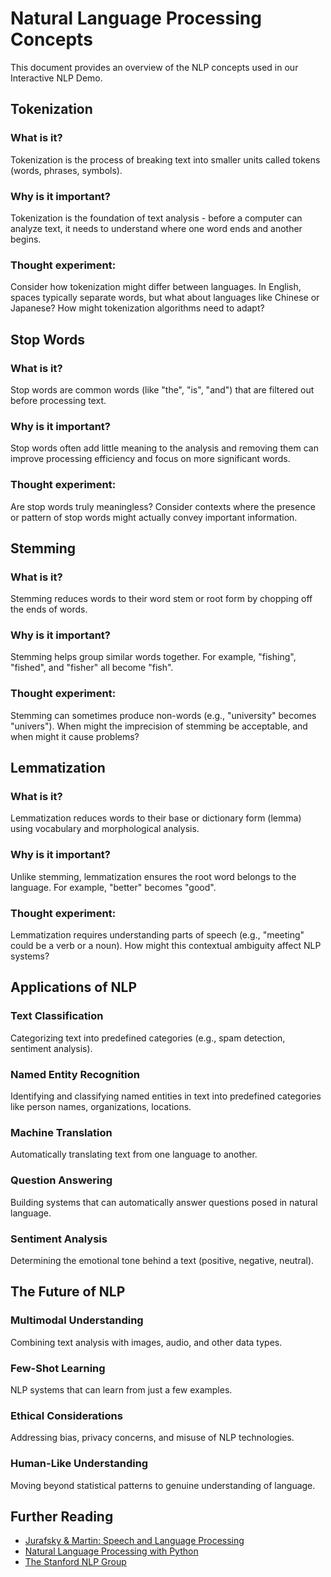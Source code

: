 
# Natural Language Processing Concepts

This document provides an overview of the NLP concepts used in our Interactive NLP Demo.

## Tokenization

### What is it?
Tokenization is the process of breaking text into smaller units called tokens (words, phrases, symbols).

### Why is it important?
Tokenization is the foundation of text analysis - before a computer can analyze text, it needs to understand where one word ends and another begins.

### Thought experiment:
Consider how tokenization might differ between languages. In English, spaces typically separate words, but what about languages like Chinese or Japanese? How might tokenization algorithms need to adapt?

## Stop Words

### What is it?
Stop words are common words (like "the", "is", "and") that are filtered out before processing text.

### Why is it important?
Stop words often add little meaning to the analysis and removing them can improve processing efficiency and focus on more significant words.

### Thought experiment:
Are stop words truly meaningless? Consider contexts where the presence or pattern of stop words might actually convey important information.

## Stemming

### What is it?
Stemming reduces words to their word stem or root form by chopping off the ends of words.

### Why is it important?
Stemming helps group similar words together. For example, "fishing", "fished", and "fisher" all become "fish".

### Thought experiment:
Stemming can sometimes produce non-words (e.g., "university" becomes "univers"). When might the imprecision of stemming be acceptable, and when might it cause problems?

## Lemmatization

### What is it?
Lemmatization reduces words to their base or dictionary form (lemma) using vocabulary and morphological analysis.

### Why is it important?
Unlike stemming, lemmatization ensures the root word belongs to the language. For example, "better" becomes "good".

### Thought experiment:
Lemmatization requires understanding parts of speech (e.g., "meeting" could be a verb or a noun). How might this contextual ambiguity affect NLP systems?

## Applications of NLP

### Text Classification
Categorizing text into predefined categories (e.g., spam detection, sentiment analysis).

### Named Entity Recognition
Identifying and classifying named entities in text into predefined categories like person names, organizations, locations.

### Machine Translation
Automatically translating text from one language to another.

### Question Answering
Building systems that can automatically answer questions posed in natural language.

### Sentiment Analysis
Determining the emotional tone behind a text (positive, negative, neutral).

## The Future of NLP

### Multimodal Understanding
Combining text analysis with images, audio, and other data types.

### Few-Shot Learning
NLP systems that can learn from just a few examples.

### Ethical Considerations
Addressing bias, privacy concerns, and misuse of NLP technologies.

### Human-Like Understanding
Moving beyond statistical patterns to genuine understanding of language.

## Further Reading

- [Jurafsky & Martin: Speech and Language Processing](https://web.stanford.edu/~jurafsky/slp3/)
- [Natural Language Processing with Python](https://www.nltk.org/book/)
- [The Stanford NLP Group](https://nlp.stanford.edu/research.html)
